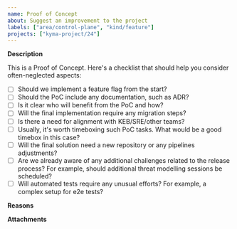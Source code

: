 ```yaml
---
name: Proof of Concept 
about: Suggest an improvement to the project
labels: ["area/control-plane", "kind/feature"]
projects: ["kyma-project/24"]
---
```


<!-- Thank you for your contribution. Before you submit the issue:
1. Search open and closed issues for duplicates.
2. Read the contributing guidelines.
-->

**Description**
<!-- Provide a clear and concise description of the feature. -->
This is a Proof of Concept. Here's a checklist that should help you consider often-neglected aspects:
- [ ] Should we implement a feature flag from the start?
- [ ] Should the PoC include any documentation, such as ADR?
- [ ] Is it clear who will benefit from the PoC and how?
- [ ] Will the final implementation require any migration steps?
- [ ] Is there a need for alignment with KEB/SRE/other teams? 
- [ ] Usually, it's worth timeboxing such PoC tasks. What would be a good timebox in this case?
- [ ] Will the final solution need a new repository or any pipelines adjustments?
- [ ] Are we already aware of any additional challenges related to the release process? For example, should additional threat modelling sessions be scheduled?
- [ ] Will automated tests require any unusual efforts? For example, a complex setup for e2e tests?

**Reasons**

<!-- Explain why we should add this feature. Provide use cases to illustrate its benefits. -->

**Attachments**

<!-- Attach any files, links, code samples, or screenshots that will convince us to your idea. -->
